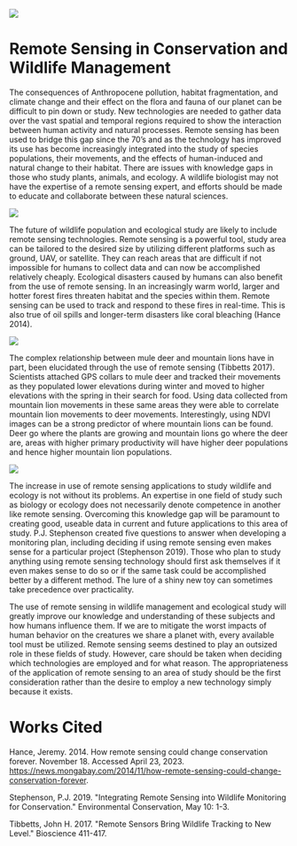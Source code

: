 ![](https://media.giphy.com/media/HBqtjmKQnIk0dKM70W/giphy.gif)

# **Remote Sensing in Conservation and Wildlife Management**

The consequences of Anthropocene pollution, habitat fragmentation, and climate change and their effect on the flora and fauna of our planet can be difficult to pin down or study. New technologies are needed to gather data over the vast spatial and temporal regions required to show the interaction between human activity and natural processes. Remote sensing has been used to bridge this gap since the 70’s and as the technology has improved its use has become increasingly integrated into the study of species populations, their movements, and the effects of human-induced and natural change to their habitat. There are issues with knowledge gaps in those who study plants, animals, and ecology. A wildlife biologist may not have the expertise of a remote sensing expert, and efforts should be made to educate and collaborate between these natural sciences. 

![](https://media.giphy.com/media/giW9XESwOrCeY/giphy.gif)

The future of wildlife population and ecological study are likely to include remote sensing technologies. Remote sensing is a powerful tool, study area can be tailored to the desired size by utilizing different platforms such as ground, UAV, or satellite. They can reach areas that are difficult if not impossible for humans to collect data and can now be accomplished relatively cheaply. Ecological disasters caused by humans can also benefit from the use of remote sensing. In an increasingly warm world, larger and hotter forest fires threaten habitat and the species within them. Remote sensing can be used to track and respond to these fires in real-time. This is also true of oil spills and longer-term disasters like coral bleaching (Hance 2014).

![](https://media.giphy.com/media/Ojzk8llVPsRWM/giphy.gif)

The complex relationship between mule deer and mountain lions have in part, been elucidated through the use of remote sensing (Tibbetts 2017). Scientists attached GPS collars to mule deer and tracked their movements as they populated lower elevations during winter and moved to higher elevations with the spring in their search for food. Using data collected from mountain lion movements in these same areas they were able to correlate mountain lion movements to deer movements. Interestingly, using NDVI images can be a strong predictor of where mountain lions can be found. Deer go where the plants are growing and mountain lions go where the deer are, areas with higher primary productivity will have higher deer populations and hence higher mountain lion populations. 

![](https://media.giphy.com/media/Q9NrzXSZhZo0o/giphy.gif)

The increase in use of remote sensing applications to study wildlife and ecology is not without its problems. An expertise in one field of study such as biology or ecology does not necessarily denote competence in another like remote sensing. Overcoming this knowledge gap will be paramount to creating good, useable data in current and future applications to this area of study. P.J. Stephenson created five questions to answer when developing a monitoring plan, including deciding if using remote sensing even makes sense for a particular project (Stephenson 2019). Those who plan to study anything using remote sensing technology should first ask themselves  if it even makes sense to do so or if the same task could be accomplished better by a different method. The lure of a shiny new toy can sometimes take precedence over practicality.

The use of remote sensing in wildlife management and ecological study will greatly improve our knowledge and understanding of these subjects and how humans influence them. If we are to mitigate the worst impacts of human behavior on the creatures we share a planet with, every available tool must be utilized. Remote sensing seems destined to play an outsized role in these fields of study. However, care should be taken when deciding which technologies are employed and for what reason. The appropriateness of the application of remote sensing to an area of study should be the first consideration rather than the desire to employ a new technology simply because it exists. 

# **Works Cited**
Hance, Jeremy. 2014. How remote sensing could change conservation forever. November 18. Accessed April 23, 2023. https://news.mongabay.com/2014/11/how-remote-sensing-could-change-conservation-forever.

Stephenson, P.J. 2019. "Integrating Remote Sensing into Wildlife Monitoring for Conservation." Environmental Conservation, May 10: 1-3.

Tibbetts, John H. 2017. "Remote Sensors Bring Wildlife Tracking to New Level." Bioscience 411-417.

